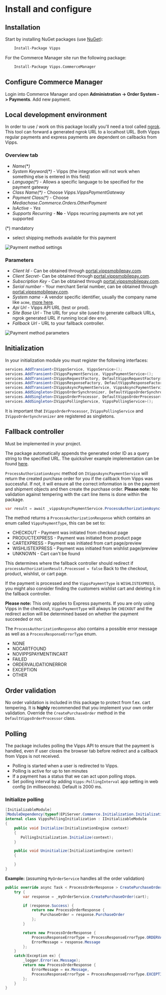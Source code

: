 <!-- START_METADATA
---
title: Install and configure Optimizely
sidebar_label: Install and configure
sidebar_position: 10
pagination_next: null
pagination_prev: null
---
END_METADATA -->

# Install and configure

## Installation

Start by installing NuGet packages (use [NuGet](https://nuget.episerver.com/)):

```bash
    Install-Package Vipps
```

For the Commerce Manager site run the following package:

```bash
    Install-Package Vipps.CommerceManager
```

## Configure Commerce Manager

Login into Commerce Manager and open **Administration -> Order System -> Payments**. Add new payment.

## Local development environment

In order to use / work on this package locally you'll need a tool called [ngrok](https://www.ngrok.com). This tool can forward a generated ngrok URL to a localhost URL. Both Vipps regular payments and express payments are dependent on callbacks from Vipps.

### Overview tab

- *Name(\*)*
- *System Keyword(\*)* - Vipps (the integration will not work when something else is entered in this field)
- *Language(\*)* - Allows a specific language to be specified for the payment gateway
- *Class Name(\*)* - Choose *Vipps.VippsPaymentGateway*
- *Payment Class(\*)* - Choose *Mediachase.Commerce.Orders.OtherPayment*
- *IsActive* - *Yes*
- *Supports Recurring* - **No** - Vipps recurring payments are not yet supported

(\*) mandatory

- select shipping methods available for this payment

![Payment method settings](screenshots/payment-overview.png "Payment method settings")

### Parameters

- *Client Id* - Can be obtained through [portal.vippsmobilepay.com](https://portal.vippsmobilepay.com).
- *Client Secret*- Can be obtained through [portal.vippsmobilepay.com](https://portal.vippsmobilepay.com).
- *Subscription Key* - Can be obtained through [portal.vippsmobilepay.com](https://portal.vippsmobilepay.com).
- *Serial number* - Your merchant Serial number, can be obtained through [portal.vippsmobilepay.com](https://portal.vippsmobilepay.com).
- *System name* - A vendor specific identifier, usually the company name like `acme`, [more here](https://developer.vippsmobilepay.com/docs/knowledge-base/http-headers/).
- *Api Url* - Vipps API URL (test or prod).
- *Site Base Url* - The URL for your site (used to generate callback URLs, ngrok generated URL if running local dev env).
- *Fallback Url* - URL to your fallback controller.

![Payment method parameters](screenshots/payment-parameters.png "Payment method settings")

## Initialization

In your initialization module you must register the following interfaces:

```csharp
services.AddTransient<IVippsService, VippsService>();
services.AddTransient<IVippsPaymentService, VippsPaymentService>();
services.AddTransient<IVippsRequestFactory, DefaultVippsRequestFactory>();
services.AddTransient<IVippsResponseFactory, DefaultVippsResponseFactory>();
services.AddTransient<IVippsAsyncPaymentService, VippsAsyncPaymentService>();
services.AddSingleton<IVippsOrderSynchronizer, DefaultVippsOrderSynchronizer>();
services.AddSingleton<IVippsOrderProcessor, DefaultVippsOrderProcessor>();
services.AddSingleton<IVippsPollingService, VippsPollingService>();
```

It is important that `IVippsOrderProcessor`, `IVippsPollingService` and `IVippsOrderSynchronizer` are registered as singletons.

## Fallback controller

Must be implemented in your project.

The package automatically appends the generated order ID as a query string to the specified URL. The quicksilver example implementation can be found [here](https://github.com/vippsas/vipps-episerver/blob/master/demo/Sources/EPiServer.Reference.Commerce.Site/Features/Checkout/Controllers/PaymentFallbackController.cs).

`ProcessAuthorizationAsync` method on `IVippsAsyncPaymentService` will return the created purchase order for you if the callback from Vipps was successful. If not, it will ensure all the correct information is on the payment and shipment objects and then create the purchase order.
**Please note:** No validation against tempering with the cart line items is done within the package.

```csharp
var result = await _vippsAsyncPaymentService.ProcessAuthorizationAsync(currentContactId, currentMarketId, cartName, orderId);
```

The method returns a `ProcessAuthorizationResponse` which contains an enum called `VippsPaymentType`, this can be set to:

- CHECKOUT - Payment was initiated from checkout page
- PRODUCTEXPRESS - Payment was initiated from product page
- CARTEXPRESS - Payment was initiated from cart page/preview
- WISHLISTEXPRESS - Payment was initiated from wishlist page/preview
- UNKNOWN - Cart can't be found

This determines where the fallback controller should redirect if `processAuthorizationResult.Processed = false`
Back to the checkout, product, wishlist, or cart page.

If the payment is processed and the `VippsPaymentType` is `WISHLISTEXPRESS`, you might also consider finding the customers wishlist cart and deleting it in the fallback controller.

**Please note:** This only applies to Express payments. If you are only using Vipps in the checkout, `VippsPaymentType` will always be `CHECKOUT` and the redirect action will be determined based on whether the payment succeeded or not.

The `ProcessAuthorizationResponse` also contains a possible error message as well as a `ProcessResponseErrorType` enum.

- NONE
- NOCARTFOUND
- NOVIPPSPAYMENTINCART
- FAILED
- ORDERVALIDATIONERROR
- EXCEPTION
- OTHER

## Order validation

No order validation is included in this package to protect from f.ex. cart
tempering. It is **highly** recommended that you implement your own order validation.
Override the `CreatePurchaseOrder` method in the `DefaultVippsOrderProcessor` class.

## Polling

The package includes polling the Vipps API to ensure that the payment is handled, even if user closes the browser tab before redirect and a callback from Vipps is not received.

- Polling is started when a user is redirected to Vipps.
- Polling is active for up to ten minutes
- If a payment has a status that we can act upon polling stops.
- Set polling interval by adding `Vipps:PollingInterval` app setting in web config (in milliseconds). Default is 2000 ms.

### Initialize polling

```csharp
[InitializableModule]
[ModuleDependency(typeof(EPiServer.Commerce.Initialization.InitializationModule))]
internal class VippsPollingInitialization : IInitializableModule
{
    public void Initialize(InitializationEngine context)
    {
       PollingInitialization.Initialize(context);
    }

    public void Uninitialize(InitializationEngine context)
    {

    }
}
```

**Example:** (assuming `MyOrderService` handles all the order validation)

```csharp
public override async Task < ProcessOrderResponse > CreatePurchaseOrder(ICart cart) {
    try {
        var response = _myOrderService.CreatePurchaseOrder(cart);

        if (response.Success) {
            return new ProcessOrderResponse {
                PurchaseOrder = response.PurchaseOrder
            };
        }

        return new ProcessOrderResponse {
            ProcessResponseErrorType = ProcessResponseErrorType.ORDERVALIDATIONERROR,
            ErrorMessage = response.Message
        };
    }
    catch(Exception ex) {
        _logger.Error(ex.Message);
        return new ProcessOrderResponse {
            ErrorMessage = ex.Message,
            ProcessResponseErrorType = ProcessResponseErrorType.EXCEPTION
        };
    }
}
```
